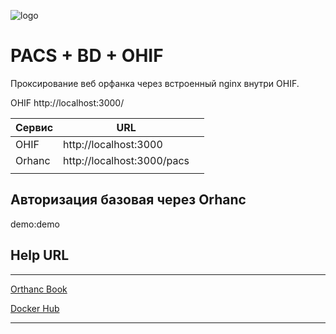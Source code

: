 ![logo]

# PACS + BD + OHIF

Проксирование веб орфанка через встроенный nginx внутри OHIF.

OHIF http://localhost:3000/

| Сервис  |  URL  |         |
|---      |---    |---
| OHIF    |http://localhost:3000   |
| Orhanc    |http://localhost:3000/pacs   |
|                                  |        |

## Авторизация базовая через Orhanc

demo:demo

## Help URL
---
[Orthanc Book](https://book.orthanc-server.com/index.html)

[Docker Hub](https://hub.docker.com/r/jodogne/orthanc-plugins)

---
[logo]: https://book.orthanc-server.com/_images/orthanc.png
